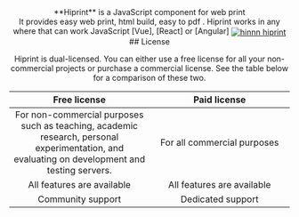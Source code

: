 <div align="center">
**Hiprint** is a JavaScript component  for web print  <br>
  It provides easy web print, html build, easy to pdf  .
Hiprint works in any where that can work JavaScript  [Vue], [React] or [Angular] 
<a href="http://www.hinnn.com/demo">
<img src="https://www.hinnn.com/Content/assets/hinnn.png" align="center" alt="hinnn hiprint "/>
</a>
## License

Hiprint is dual-licensed. You can either use a free license for all your non-commercial projects or purchase a commercial license. See the table below for a comparison of these two.

<table>
  <thead align="center">
    <tr>
      <th width="50%">Free license</th>
      <th width="50%">Paid license</th>
    </tr>    
  </thead>
  <tbody align="center">
    <tr>
      <td>For non-commercial purposes such as teaching, academic research, personal experimentation, and evaluating  on development and testing servers.</td>
      <td>For all commercial purposes</td>
    </tr>
    <tr>
      <td>All features are available</td>
      <td>All features are available</td>
    </tr>
    <tr>
      <td>Community support</td>
      <td>Dedicated support</td>
    </tr>    
   
  </tbody>
</table>

</div>

